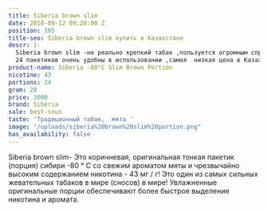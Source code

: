 ```yaml
---
title: Siberia brown slim
date: 2018-09-12 09:20:00 Z
position: 105
title-seo: Siberia brown slim купить в Казахстане
descr: |-
  Siberia brown slim -не реально крепкий табак ,пользуется огромным спросом на территории СНГ,
  24 пакетиков очень удобны в использовании ,самая  низкая цена в Казахстане.
product-name: Siberia -80°C Slim Brown Portion
nicotine: 43
portions: 24
gram: 20
price: 3000
brand: Siberia
sale: best-snus
taste: 'Традиционный табак,  мята '
image: "/uploads/siberia%20brown%20slim%20portion.png"
has_availability: false
---
```


Siberia brown slim- Это коричневая, оригинальная тонкая пакетик (порция) сибири -80 ° C со свежим ароматом мяты и чрезвычайно высоким содержанием никотина - 43 мг / г! 
Это один из самых сильных жевательных табаков в мире (сносов) в мире! 
Увлажненные оригинальные порции обеспечивают более быстрое выделение никотина и аромата.
